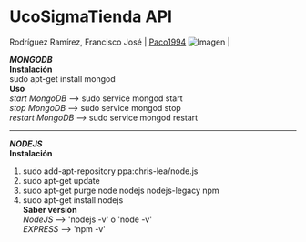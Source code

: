 UcoSigmaTienda API
==================


Rodríguez Ramírez, Francisco José | [Paco1994](https://github.com/Paco1994) ![Imagen](https://avatars3.githubusercontent.com/u/9074563?v=3&amp;s=30 "Francisco José")  |

___MONGODB___  
__Instalación__  
sudo apt-get install mongod  
__Uso__  
_start MongoDB_   --> sudo service mongod start  
_stop MongoDB_    --> sudo service mongod stop  
_restart MongoDB_ --> sudo service mongod restart  
***

___NODEJS___  
__Instalación__  
1. sudo add-apt-repository ppa:chris-lea/node.js  
2. sudo apt-get update  
3. sudo apt-get purge node nodejs nodejs-legacy npm  
4. sudo apt-get install nodejs  
__Saber versión__  
_NodeJS_ --> 'nodejs -v' o 'node -v'  
_EXPRESS_ --> 'npm -v'
